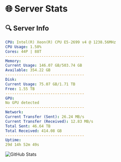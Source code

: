 # 🌐 Server Stats
## 🔍 Server Info
```yaml
CPU: Intel(R) Xeon(R) CPU E5-2699 v4 @ 1238.56MHz
CPU Usage: 1.50%
Cores: 44P | 88T
-----------------------------------
Memory:
Current Usage: 146.07 GB/503.74 GB
Available: 354.22 GB
-----------------------------------
Disk:
Current Usage: 75.07 GB/1.71 TB
Free: 1.55 TB
-----------------------------------
GPU:
No GPU detected
-----------------------------------
Network:
Current Transfer (Sent): 26.24 MB/s
Current Transfer (Received): 12.83 MB/s
Total Sent: 46.64 TB
Total Received: 414.08 GB
-----------------------------------
Uptime:
29d 14h 52m 49s
```
![GitHub Stats](https://img.shields.io/badge/Updated-2025-04-06_12:15:38-blue)